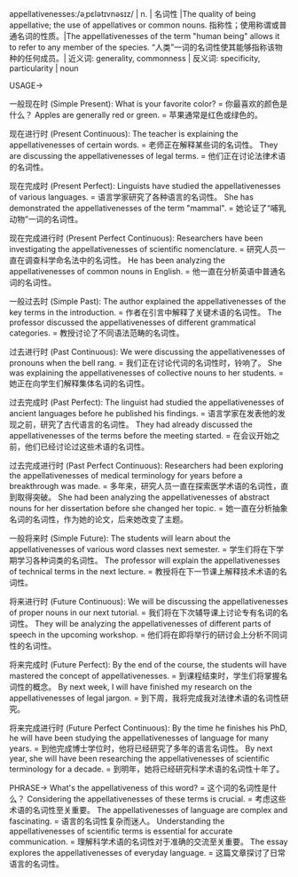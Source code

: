 appellativenesses:/əˌpɛlətɪvnəsɪz/ | n. | 名词性 |The quality of being appellative; the use of appellatives or common nouns.  指称性；使用称谓或普通名词的性质。|The appellativenesses of the term "human being" allows it to refer to any member of the species. “人类”一词的名词性使其能够指称该物种的任何成员。| 近义词: generality, commonness | 反义词: specificity, particularity | noun


USAGE->

一般现在时 (Simple Present):
What is your favorite color? = 你最喜欢的颜色是什么？
Apples are generally red or green. = 苹果通常是红色或绿色的。

现在进行时 (Present Continuous):
The teacher is explaining the appellativenesses of certain words. = 老师正在解释某些词的名词性。
They are discussing the appellativenesses of legal terms. = 他们正在讨论法律术语的名词性。


现在完成时 (Present Perfect):
Linguists have studied the appellativenesses of various languages. = 语言学家研究了各种语言的名词性。
She has demonstrated the appellativenesses of the term "mammal". = 她论证了“哺乳动物”一词的名词性。

现在完成进行时 (Present Perfect Continuous):
Researchers have been investigating the appellativenesses of scientific nomenclature. = 研究人员一直在调查科学命名法中的名词性。
He has been analyzing the appellativenesses of common nouns in English. = 他一直在分析英语中普通名词的名词性。

一般过去时 (Simple Past):
The author explained the appellativenesses of the key terms in the introduction. = 作者在引言中解释了关键术语的名词性。
The professor discussed the appellativenesses of different grammatical categories. = 教授讨论了不同语法范畴的名词性。

过去进行时 (Past Continuous):
We were discussing the appellativenesses of pronouns when the bell rang. = 我们正在讨论代词的名词性时，铃响了。
She was explaining the appellativenesses of collective nouns to her students. = 她正在向学生们解释集体名词的名词性。

过去完成时 (Past Perfect):
The linguist had studied the appellativenesses of ancient languages before he published his findings. = 语言学家在发表他的发现之前，研究了古代语言的名词性。
They had already discussed the appellativenesses of the terms before the meeting started. = 在会议开始之前，他们已经讨论过这些术语的名词性。

过去完成进行时 (Past Perfect Continuous):
Researchers had been exploring the appellativenesses of medical terminology for years before a breakthrough was made. = 多年来，研究人员一直在探索医学术语的名词性，直到取得突破。
She had been analyzing the appellativenesses of abstract nouns for her dissertation before she changed her topic. = 她一直在分析抽象名词的名词性，作为她的论文，后来她改变了主题。

一般将来时 (Simple Future):
The students will learn about the appellativenesses of various word classes next semester. = 学生们将在下学期学习各种词类的名词性。
The professor will explain the appellativenesses of technical terms in the next lecture. = 教授将在下一节课上解释技术术语的名词性。

将来进行时 (Future Continuous):
We will be discussing the appellativenesses of proper nouns in our next tutorial. = 我们将在下次辅导课上讨论专有名词的名词性。
They will be analyzing the appellativenesses of different parts of speech in the upcoming workshop. = 他们将在即将举行的研讨会上分析不同词性的名词性。

将来完成时 (Future Perfect):
By the end of the course, the students will have mastered the concept of appellativenesses. = 到课程结束时，学生们将掌握名词性的概念。
By next week, I will have finished my research on the appellativenesses of legal jargon. = 到下周，我将完成我对法律术语的名词性研究。

将来完成进行时 (Future Perfect Continuous):
By the time he finishes his PhD, he will have been studying the appellativenesses of language for many years. = 到他完成博士学位时，他将已经研究了多年的语言名词性。
By next year, she will have been researching the appellativenesses of scientific terminology for a decade. = 到明年，她将已经研究科学术语的名词性十年了。



PHRASE->
What's the appellativeness of this word? = 这个词的名词性是什么？
Considering the appellativenesses of these terms is crucial. = 考虑这些术语的名词性至关重要。
The appellativenesses of language are complex and fascinating. = 语言的名词性复杂而迷人。
Understanding the appellativenesses of scientific terms is essential for accurate communication. = 理解科学术语的名词性对于准确的交流至关重要。
The essay explores the appellativenesses of everyday language. = 这篇文章探讨了日常语言的名词性。
